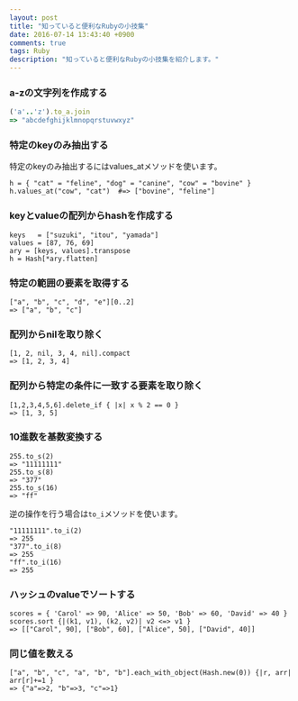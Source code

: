 ```yaml
---
layout: post
title: "知っていると便利なRubyの小技集"
date: 2016-07-14 13:43:40 +0900
comments: true
tags: Ruby
description: "知っていると便利なRubyの小技集を紹介します。"
---
```


### a-zの文字列を作成する

```ruby
('a'..'z').to_a.join
=> "abcdefghijklmnopqrstuvwxyz"
```

### 特定のkeyのみ抽出する

特定のkeyのみ抽出するにはvalues_atメソッドを使います。

```
h = { "cat" = "feline", "dog" = "canine", "cow" = "bovine" }
h.values_at("cow", "cat")  #=> ["bovine", "feline"]
```

### keyとvalueの配列からhashを作成する

```
keys   = ["suzuki", "itou", "yamada"]
values = [87, 76, 69]
ary = [keys, values].transpose
h = Hash[*ary.flatten]
```

### 特定の範囲の要素を取得する

```
["a", "b", "c", "d", "e"][0..2]
=> ["a", "b", "c"]
```

### 配列からnilを取り除く

```
[1, 2, nil, 3, 4, nil].compact
=> [1, 2, 3, 4]
```

### 配列から特定の条件に一致する要素を取り除く

```
[1,2,3,4,5,6].delete_if { |x| x % 2 == 0 }
=> [1, 3, 5]
```

### 10進数を基数変換する

```
255.to_s(2)
=> "11111111"
255.to_s(8)
=> "377"
255.to_s(16)
=> "ff"
```

逆の操作を行う場合は`to_i`メソッドを使います。

```
"11111111".to_i(2)
=> 255
"377".to_i(8)
=> 255
"ff".to_i(16)
=> 255
```

### ハッシュのvalueでソートする

```
scores = { 'Carol' => 90, 'Alice' => 50, 'Bob' => 60, 'David' => 40 }
scores.sort {|(k1, v1), (k2, v2)| v2 <=> v1 }
=> [["Carol", 90], ["Bob", 60], ["Alice", 50], ["David", 40]]
```

### 同じ値を数える

```
["a", "b", "c", "a", "b", "b"].each_with_object(Hash.new(0)) {|r, arr| arr[r]+=1 }
=> {"a"=>2, "b"=>3, "c"=>1}
```

